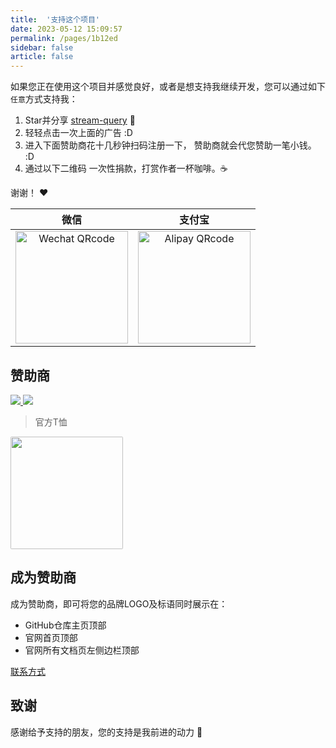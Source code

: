 ```yaml
---
title:  '支持这个项目'
date: 2023-05-12 15:09:57
permalink: /pages/1b12ed
sidebar: false
article: false
---
```


如果您正在使用这个项目并感觉良好，或者是想支持我继续开发，您可以通过如下`任意`方式支持我：

1. Star并分享 [stream-query](https://gitee.com/dromara/stream-query) :rocket:
2. 轻轻点击一次上面的广告 :D
2. 进入下面赞助商花十几秒钟扫码注册一下， 赞助商就会代您赞助一笔小钱。 :D
3. 通过以下二维码 一次性捐款，打赏作者一杯咖啡。:coffee:

谢谢！ :heart:

|                                         微信                                         |                                       支付宝                                       |
|:----------------------------------------------------------------------------------:|:-------------------------------------------------------------------------------:|
| <img :src="$withBase('/img/qrcode/wechat-pay.png')" alt="Wechat QRcode" width=180> | <img :src="$withBase('/img/qrcode/ali-pay.png')" alt="Alipay QRcode" width=180> |

## 赞助商

<a target="_blank" href="https://www.xiaonuo.vip/?from=hutool">
  <img src="https://plus.hutool.cn/images/ad/xiaonuo_banner.jpg" />
</a>

<a target="_blank" href="https://www.jnpfsoft.com/index.html?from=stream-query">
  <img src="/img/sponsor/yinmaisoft.jpg" />
</a>

<a target="_blank" href="http://doc.zyplayer.com/#/integrate/zyplayer-doc?utm=stream-query">
  <div style="display: flex; justify-content: center; align-items: center;">
    <img src="/img/sponsor/logo-正方形.jpg" style="max-width: 100%; max-height: 50%;" alt="">
  </div>
  </a>

> 官方T恤

<a href="https://item.taobao.com/item.htm?id=717820111671&ali_trackid=2:mm_54561194_2536750027_111828300388:1686124540_073_251489824&spm=a2e1u.27655827.d1661933647166.1&union_lens=lensId:OPT@1686124538@2104f29f_09a7_18894daac54_d7b9@01@eyJmbG9vcklkIjo2MTc4NH0ie;recoveryid:201_33.60.109.167_9644486_1686124534392;prepvid:201_33.51.85.218_13617291_1686124538330&bxsign=tbkBc6ZBENjAb_yK3B4WxVQccd_ajK04qQpBbWMtmbJ88Zysam_0UrumRxf35pu6q1eXnf-H5QuXVXAyNw8eZ7P0xKbEOrB-r6mE-caMteLr481w7t7xoEYXh5wFAunDCGE" target="_blank"><img src="\img\qrcode\d13718f2da7c288c79e6756ccaa49f1.jpg" class="no-zoom" width=180 style="border-radius: 2px;"></a>

## 成为赞助商

成为赞助商，即可将您的品牌LOGO及标语同时展示在：

- GitHub仓库主页顶部
- 官网首页顶部
- 官网所有文档页左侧边栏顶部

[联系方式](http://stream-query.dromara.org/about/#%E8%81%94%E7%B3%BB)

## 致谢
感谢给予支持的朋友，您的支持是我前进的动力 🎉
